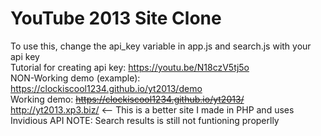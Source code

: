 # YouTube 2013 Site Clone
To use this, change the api_key variable in app.js and search.js with your api key <br>
Tutorial for creating api key: https://youtu.be/N18czV5tj5o <br>
<img src="https://i.ibb.co/rvfhQww/Screenshot-2023-04-10-21-01-50-612-edit-com-android-chrome.jpg" alt=""><br>
NON-Working demo (example): https://clockiscool1234.github.io/yt2013/demo <br>
Working demo: ~~https://clockiscool1234.github.io/yt2013/~~ http://yt2013.xp3.biz/ <-- This is a better site I made in PHP and uses Invidious API
NOTE: Search results is still not funtioning properlly
